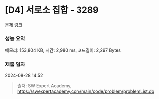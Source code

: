 # [D4] 서로소 집합 - 3289 

[문제 링크](https://swexpertacademy.com/main/code/problem/problemDetail.do?contestProbId=AWBJKA6qr2oDFAWr) 

### 성능 요약

메모리: 153,804 KB, 시간: 2,980 ms, 코드길이: 2,297 Bytes

### 제출 일자

2024-08-28 14:52



> 출처: SW Expert Academy, https://swexpertacademy.com/main/code/problem/problemList.do